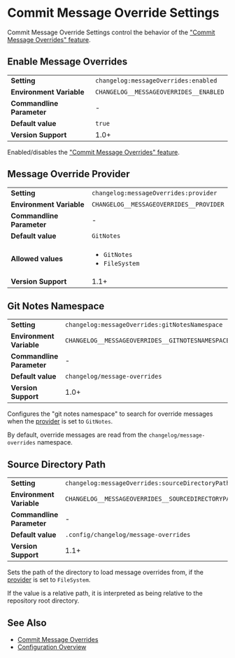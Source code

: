 <!--
  <auto-generated>
    The contents of this file were generated by a tool.
    Any changes to this file will be overwritten.
    To change the content of this file, edit 'message-overrides.md.scriban'
  </auto-generated>
-->
# Commit Message Override Settings

Commit Message Override Settings control the behavior of the ["Commit Message Overrides" feature](../../message-overrides.md).

## Enable Message Overrides

<table>
<tr>
    <td><b>Setting</b></td>
    <td><code>changelog:messageOverrides:enabled</code></td>
</tr>
<tr>
    <td><b>Environment Variable</b></td>
    <td><code>CHANGELOG__MESSAGEOVERRIDES__ENABLED</code></td>
</tr>
<tr>
    <td><b>Commandline Parameter</b></td>
    <td>
        -
    </td>
</tr>
<tr>
    <td><b>Default value</b></td>
    <td>
        <code>true</code>
    </td>
</tr>

<tr>
    <td><b>Version Support</b></td>
    <td>1.0+</td>
</tr>
</table>

Enabled/disables the ["Commit Message Overrides" feature](../../message-overrides.md).

## Message Override Provider

<table>
<tr>
    <td><b>Setting</b></td>
    <td><code>changelog:messageOverrides:provider</code></td>
</tr>
<tr>
    <td><b>Environment Variable</b></td>
    <td><code>CHANGELOG__MESSAGEOVERRIDES__PROVIDER</code></td>
</tr>
<tr>
    <td><b>Commandline Parameter</b></td>
    <td>
        -
    </td>
</tr>
<tr>
    <td><b>Default value</b></td>
    <td>
        <code>GitNotes</code>
    </td>
</tr>
<tr>
    <td><b>Allowed values</b></td>
    <td>
        <ul>
            <li><code>GitNotes</code></li>
            <li><code>FileSystem</code></li>
        </ul>
    </td>
</tr>

<tr>
    <td><b>Version Support</b></td>
    <td>1.1+</td>
</tr>
</table>

## Git Notes Namespace

<table>
<tr>
    <td><b>Setting</b></td>
    <td><code>changelog:messageOverrides:gitNotesNamespace</code></td>
</tr>
<tr>
    <td><b>Environment Variable</b></td>
    <td><code>CHANGELOG__MESSAGEOVERRIDES__GITNOTESNAMESPACE</code></td>
</tr>
<tr>
    <td><b>Commandline Parameter</b></td>
    <td>
        -
    </td>
</tr>
<tr>
    <td><b>Default value</b></td>
    <td>
        <code>changelog/message-overrides</code>
    </td>
</tr>

<tr>
    <td><b>Version Support</b></td>
    <td>1.0+</td>
</tr>
</table>

Configures the "git notes namespace" to search for override messages when the [provider](#message-override-provider) is set to `GitNotes`.

By default, override messages are read from the `changelog/message-overrides` namespace.

## Source Directory Path

<table>
<tr>
    <td><b>Setting</b></td>
    <td><code>changelog:messageOverrides:sourceDirectoryPath</code></td>
</tr>
<tr>
    <td><b>Environment Variable</b></td>
    <td><code>CHANGELOG__MESSAGEOVERRIDES__SOURCEDIRECTORYPATH</code></td>
</tr>
<tr>
    <td><b>Commandline Parameter</b></td>
    <td>
        -
    </td>
</tr>
<tr>
    <td><b>Default value</b></td>
    <td>
        <code>.config/changelog/message-overrides</code>
    </td>
</tr>

<tr>
    <td><b>Version Support</b></td>
    <td>1.1+</td>
</tr>
</table>

Sets the path of the directory to load message overrides from, if the [provider](#message-override-provider) is set to `FileSystem`.

If the value is a relative path, it is interpreted as being relative to the repository root directory.

## See Also

- [Commit Message Overrides](../../message-overrides.md)
- [Configuration Overview](../../configuration.md)
